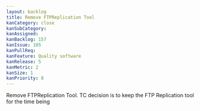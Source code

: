 ```yaml
---
layout: backlog
title: Remove FTPReplication Tool
kanCategory: close
kanSubCategory:
kanAssigned:
kanBacklog: 157
kanIssue: 105
kanPullReq:
kanFeature: Quality software
kanRelease: 5
kanMetric: 2
kanSize: 1
kanPriority: 8
---
```

Remove FTPReplication Tool. TC decision is to keep the FTP Replication tool for the time being
